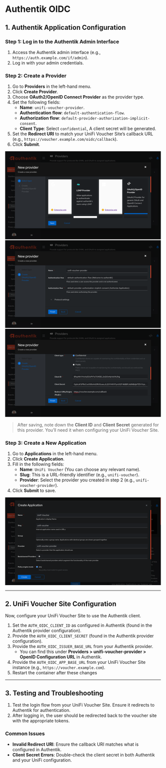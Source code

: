 # Authentik OIDC

## 1. Authentik Application Configuration

### Step 1: Log in to the Authentik Admin Interface

1. Access the Authentik admin interface (e.g., `https://auth.example.com/if/admin`).
2. Log in with your admin credentials.

### Step 2: Create a Provider

1. Go to **Providers** in the left-hand menu.
2. Click **Create Provider**.
3. Choose **OAuth2/OpenID Connect Provider** as the provider type.
4. Set the following fields:
    - **Name**: `unifi-voucher-provider`.
    - **Authentication flow**: `default-authentication-flow`.
    - **Authorization flow**: `default-provider-authorization-implicit-consent`.
    - **Client Type**: Select `confidential`, A client secret will be generated.
5. Set the **Redirect URI** to match your UniFi Voucher Site’s callback URL (e.g., `https://voucher.example.com/oidc/callback`).
6. Click **Submit**.

![Create Provider 1](images/create_provider_1.png)
![Create Provider 2](images/create_provider_2.png)
![Create Provider 3](images/create_provider_3.png)

> After saving, note down the **Client ID** and **Client Secret** generated for this provider. You’ll need it when configuring your UniFi Voucher Site.

### Step 3: Create a New Application

1. Go to **Applications** in the left-hand menu.
2. Click **Create Application**.
3. Fill in the following fields:
    - **Name**: `UniFi Voucher` (You can choose any relevant name).
    - **Slug**: This is a URL-friendly identifier (e.g., `unifi-voucher`).
    - **Provider**: Select the provider you created in step 2 (e.g., `unifi-voucher-provider`).
4. Click **Submit** to save.

![Create Application](images/create_application.png)

---

## 2. UniFi Voucher Site Configuration

Now, configure your UniFi Voucher Site to use the Authentik client.

1. Set the `AUTH_OIDC_CLIENT_ID` as configured in Authentik (found in the Authentik provider configuration).
2. Provide the `AUTH_OIDC_CLIENT_SECRET` (found in the Authentik provider configuration).
3. Provide the `AUTH_OIDC_ISSUER_BASE_URL` from your Authentik provider.
    - You can find this under **Providers > unifi-voucher-provider > OpenID Configuration URL** in Authentik.
4. Provide the `AUTH_OIDC_APP_BASE_URL` from your UniFi Voucher Site instance (e.g., `https://voucher.example.com`).
5. Restart the container after these changes

---

## 3. Testing and Troubleshooting

1. Test the login flow from your UniFi Voucher Site. Ensure it redirects to Authentik for authentication.
2. After logging in, the user should be redirected back to the voucher site with the appropriate tokens.

### Common Issues

- **Invalid Redirect URI**: Ensure the callback URI matches what is configured in Authentik.
- **Client Secret Errors**: Double-check the client secret in both Authentik and your UniFi configuration.
